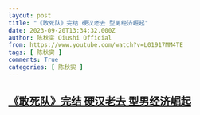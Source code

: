 ```yaml
---
layout: post
title: "《敢死队》完结 硬汉老去 型男经济崛起"
date: 2023-09-20T13:34:32.000Z
author: 陈秋实 Qiushi Official
from: https://www.youtube.com/watch?v=L01917MM4TE
tags: [ 陈秋实 ]
comments: True
categories: [ 陈秋实 ]
---
```

<!--1695216872000-->
[《敢死队》完结 硬汉老去 型男经济崛起](https://www.youtube.com/watch?v=L01917MM4TE)
------

<div>

</div>
